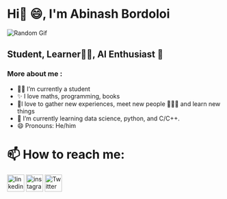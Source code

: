 # Hi👋 :smile:, I'm Abinash Bordoloi                                                                                                                                                        
 ![Random Gif](https://github.com/abinashbordoloi/abinashbordoloi/blob/main/ZUUQNLUVAKKQ74K7.gif)
## Student, Learner:technologist:, AI Enthusiast :monocle_face: 

### More about me :
- 👨‍🎓 I’m currently a student 
- ✨ I love maths, programming, books
- 🚀I love to gather new experiences, meet new people 🧑‍🤝‍🧑 and learn new things
- 🌱 I’m currently learning  data science, python, and C/C++.
- 😄 Pronouns: He/him


# 📫 How to reach me: 


[<img src = "https://th.bing.com/th/id/R.4703eba111254c882c6215a5e7667c86?rik=iiilW6%2bIwyrGdQ&riu=http%3a%2f%2fwww.experian.com%2fblogs%2fsmall-business-matters%2fwp-content%2fuploads%2f2011%2f11%2flinkedin_logo.jpg&ehk=fcjpp4hSqBcGe8ElB57ugaDuON%2bFkn4m0srV1JU9ODc%3d&risl=&pid=ImgRaw&r=0&sres=1&sresct=1" alt = 'linkedin' height = '40'>](https://www.linkedin.com/in/abinash07/)                                                                                                             [<img src="https://upload.wikimedia.org/wikipedia/commons/thumb/e/e7/Instagram_logo_2016.svg/1200px-Instagram_logo_2016.svg.png" alt = 'instagram' height = '40'>](https://www.instagram.com/abinash_bordoloi07/)
   [<img src="https://th.bing.com/th/id/OIP.Z2abZs3EfNnJ_Nwl5o8cqgHaHa?pid=ImgDet&rs=1" alt = 'Twitter' height = '40'>](https://twitter.com/abinash_47712)


